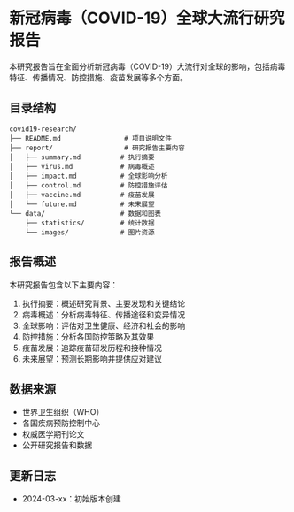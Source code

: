 # 新冠病毒（COVID-19）全球大流行研究报告

本研究报告旨在全面分析新冠病毒（COVID-19）大流行对全球的影响，包括病毒特征、传播情况、防控措施、疫苗发展等多个方面。

## 目录结构

```
covid19-research/
├── README.md                # 项目说明文件
├── report/                  # 研究报告主要内容
│   ├── summary.md          # 执行摘要
│   ├── virus.md            # 病毒概述
│   ├── impact.md           # 全球影响分析
│   ├── control.md          # 防控措施评估
│   ├── vaccine.md          # 疫苗发展
│   └── future.md           # 未来展望
└── data/                   # 数据和图表
    ├── statistics/         # 统计数据
    └── images/             # 图片资源
```

## 报告概述

本研究报告包含以下主要内容：

1. 执行摘要：概述研究背景、主要发现和关键结论
2. 病毒概述：分析病毒特征、传播途径和变异情况
3. 全球影响：评估对卫生健康、经济和社会的影响
4. 防控措施：分析各国防控策略及其效果
5. 疫苗发展：追踪疫苗研发历程和接种情况
6. 未来展望：预测长期影响并提供应对建议

## 数据来源

- 世界卫生组织（WHO）
- 各国疾病预防控制中心
- 权威医学期刊论文
- 公开研究报告和数据

## 更新日志

- 2024-03-xx：初始版本创建 